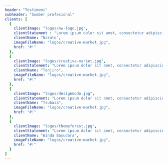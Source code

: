 ```yaml
---
header: "Testimoni"
subheader: "Sumber profesional"
clients: [
  {
    clientImage: "logos/mw-logo.jpg",
    clientStatement : "Lorem ipsum dolor sit amet, consectetur adipiscing elit. Phasellus metus dolor, suscipit nec aliquet eget, pretium in diam. Phasellus sodales purus sit amet elit tristique, ac hendrerit dolor commodo. Aliquam semper, massa at tristique porta, augue tellus aliquam metus, at scelerisque dui massa ac nunc. Suspendisse dictum eros sollicitudin ligula vestibulum, non consectetur elit posuere. Sed sed viverra magna. Donec sit amet egestas sapien. Suspendisse et tortor leo. Suspendisse blandit massa nec fermentum interdum. Sed a pellentesque risus. In sollicitudin felis mi, quis ultricies lorem malesuada quis.",
    clientName: "Naruto",
    imageFileName: "logos/creative-market.jpg",
    href: "#!"
  },
  {
    clientImage: "logos/creative-market.jpg",
    clientStatement: "Lorem ipsum dolor sit amet, consectetur adipiscing elit. Phasellus metus dolor, suscipit nec aliquet eget, pretium in diam. Phasellus sodales purus sit amet elit tristique, ac hendrerit dolor commodo. Aliquam semper, massa at tristique porta, augue tellus aliquam metus, at scelerisque dui massa ac nunc. Suspendisse dictum eros sollicitudin ligula vestibulum, non consectetur elit posuere. Sed sed viverra magna. Donec sit amet egestas sapien. Suspendisse et tortor leo. Suspendisse blandit massa nec fermentum interdum. Sed a pellentesque risus. In sollicitudin felis mi, quis ultricies lorem malesuada quis.",
    clientName: "Tanjiro",
    imageFileName: "logos/creative-market.jpg",
    href: "#!"
  },
  {
    clientImage: "logos/designmodo.jpg",
    clientStatement: "Lorem ipsum dolor sit amet, consectetur adipiscing elit. Phasellus metus dolor, suscipit nec aliquet eget, pretium in diam. Phasellus sodales purus sit amet elit tristique, ac hendrerit dolor commodo. Aliquam semper, massa at tristique porta, augue tellus aliquam metus, at scelerisque dui massa ac nunc. Suspendisse dictum eros sollicitudin ligula vestibulum, non consectetur elit posuere. Sed sed viverra magna. Donec sit amet egestas sapien. Suspendisse et tortor leo. Suspendisse blandit massa nec fermentum interdum. Sed a pellentesque risus. In sollicitudin felis mi, quis ultricies lorem malesuada quis.",
    clientName: "Tsubasa",
    imageFileName: "logos/creative-market.jpg",
    href: "#!"
  },
  {
    clientImage: "logos/themeforest.jpg",
    clientStatement: "Lorem ipsum dolor sit amet, consectetur adipiscing elit. Phasellus metus dolor, suscipit nec aliquet eget, pretium in diam. Phasellus sodales purus sit amet elit tristique, ac hendrerit dolor commodo. Aliquam semper, massa at tristique porta, augue tellus aliquam metus, at scelerisque dui massa ac nunc. Suspendisse dictum eros sollicitudin ligula vestibulum, non consectetur elit posuere. Sed sed viverra magna. Donec sit amet egestas sapien. Suspendisse et tortor leo. Suspendisse blandit massa nec fermentum interdum. Sed a pellentesque risus. In sollicitudin felis mi, quis ultricies lorem malesuada quis.",
    clientName: "Winda Basudara",
    imageFileName: "logos/creative-market.jpg",
    href: "#!"
  }
]
---
```

